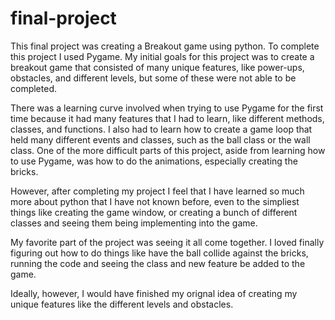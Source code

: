 # final-project


This final project was creating a Breakout game using python. To complete this project I used Pygame. My initial goals for this project was to create a breakout game that consisted of many unique features, like power-ups, obstacles, and different levels, but some of these were not able to be completed. 

There was a learning curve involved when trying to use Pygame for the first time because it had many features that I had to learn, like different methods, classes, and functions. I also had to learn how to create a game loop that held many different events and classes, such as the ball class or the wall class. One of the more difficult parts of this project, aside from learning how to use Pygame, was how to do the animations, especially creating the bricks. 

However, after completing my project I feel that I have learned so much more about python that I have not known before, even to the simpliest things like creating the game window, or creating a bunch of different classes and seeing them being implementing into the game.

My favorite part of the project was seeing it all come together. I loved finally figuring out how to do things like have the ball collide against the bricks, running the code and seeing the class and new feature be added to the game. 

Ideally, however, I would have finished my orignal idea of creating my unique features like the different levels and obstacles. 
